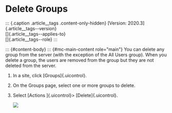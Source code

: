 

Delete Groups
=============

::: {.caption .article__tags .content-only-hidden}
[Version: 2020.3]{.article__tags--version}\
[]{.article__tags--applies-to}\
[]{.article__tags--role}
:::

::: {#content-body}
::: {#mc-main-content role="main"}
You can delete any group from the server (with the exception of the All
Users group). When you delete a group, the users are removed from the
group but they are not deleted from the server.

1.  In a site, click [Groups]{.uicontrol}.

2.  On the Groups page, select one or more groups to delete.

3.  Select [Actions ]{.uicontrol}\> [Delete]{.uicontrol}.

    ![](./Delete%20Groups%20-%20Tableau_files/groups6.png)
